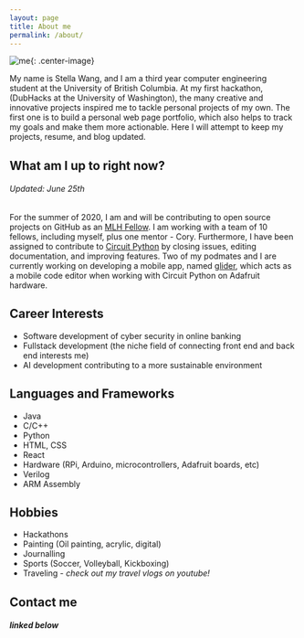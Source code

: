 ```yaml
---
layout: page
title: About me
permalink: /about/
---
```


![me](https://github.com/stellaw1/stellaw1.github.io/blob/master/images/me.jpg?raw=true){: .center-image}

My name is Stella Wang, and I am a third year computer engineering student at the University of British Columbia. At my first hackathon, (DubHacks at the University of Washington), the many creative and innovative projects inspired me to tackle personal projects of my own. The first one is to build a personal web page portfolio, which also helps to track my goals and make them more actionable. Here I will attempt to keep my projects, resume, and blog updated. 


## What am I up to right now?
###### Updated: June 25th
For the summer of 2020, I am and will be contributing to open source projects on GitHub as an [MLH Fellow](https://fellowship.mlh.io/students). I am working with a team of 10 fellows, including myself, plus one mentor - Cory. Furthermore, I have been assigned to contribute to [Circuit Python](https://github.com/adafruit/circuitpython) by closing issues, editing documentation, and improving features. Two of my podmates and I are currently working on developing a mobile app, named [glider](https://github.com/adafruit/glider), which acts as a mobile code editor when working with Circuit Python on Adafruit hardware. 

## Career Interests
- Software development of cyber security in online banking
- Fullstack development (the niche field of connecting front end and back end interests me)
- AI development contributing to a more sustainable environment

## Languages and Frameworks
 - Java
 - C/C++
 - Python
 - HTML, CSS
 - React
 - Hardware (RPi, Arduino, microcontrollers, Adafruit boards, etc)
 - Verilog
 - ARM Assembly

## Hobbies
- Hackathons
- Painting (Oil painting, acrylic, digital)
- Journalling
- Sports (Soccer, Volleyball, Kickboxing)
- Traveling - *check out my travel vlogs on youtube!*

## Contact me
##### *linked below*
